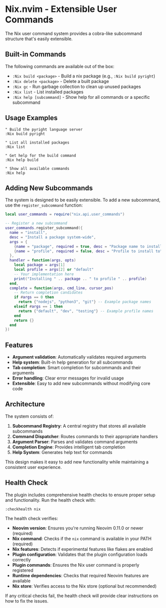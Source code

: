 # Nix.nvim - Extensible User Commands

The Nix user command system provides a cobra-like subcommand structure that's easily extensible.

## Built-in Commands

The following commands are available out of the box:

- `:Nix build <package>` - Build a nix package (e.g., `:Nix build pyright`)
- `:Nix delete <package>` - Delete a built package  
- `:Nix gc` - Run garbage collection to clean up unused packages
- `:Nix list` - List installed packages
- `:Nix help [subcommand]` - Show help for all commands or a specific subcommand

## Usage Examples

```vim
" Build the pyright language server
:Nix build pyright

" List all installed packages
:Nix list

" Get help for the build command
:Nix help build

" Show all available commands
:Nix help
```

## Adding New Subcommands

The system is designed to be easily extensible. To add a new subcommand, use the `register_subcommand` function:

```lua
local user_commands = require("nix.api.user_commands")

-- Register a new subcommand
user_commands.register_subcommand({
  name = "install",
  desc = "Install a package system-wide",
  args = {
    {name = "package", required = true, desc = "Package name to install"},
    {name = "profile", required = false, desc = "Profile to install to"}
  },
  handler = function(args, opts)
    local package = args[1]
    local profile = args[2] or "default"
    -- Your implementation here
    print("Installing " .. package .. " to profile " .. profile)
  end,
  complete = function(args, cmd_line, cursor_pos)
    -- Return completion candidates
    if #args == 0 then
      return {"nodejs", "python3", "git"} -- Example package names
    elseif #args == 1 then
      return {"default", "dev", "testing"} -- Example profile names
    end
    return {}
  end
})
```

## Features

- **Argument validation**: Automatically validates required arguments
- **Help system**: Built-in help generation for all subcommands
- **Tab completion**: Smart completion for subcommands and their arguments
- **Error handling**: Clear error messages for invalid usage
- **Extensible**: Easy to add new subcommands without modifying core code

## Architecture

The system consists of:

1. **Subcommand Registry**: A central registry that stores all available subcommands
2. **Command Dispatcher**: Routes commands to their appropriate handlers
3. **Argument Parser**: Parses and validates command arguments
4. **Completion Engine**: Provides intelligent tab completion
5. **Help System**: Generates help text for commands

This design makes it easy to add new functionality while maintaining a consistent user experience.

## Health Check

The plugin includes comprehensive health checks to ensure proper setup and functionality. Run the health check with:

```vim
:checkhealth nix
```

The health check verifies:
- **Neovim version**: Ensures you're running Neovim 0.11.0 or newer (required)
- **Nix command**: Checks if the `nix` command is available in your PATH (required)
- **Nix features**: Detects if experimental features like flakes are enabled
- **Plugin configuration**: Validates that the plugin configuration loads correctly
- **Plugin commands**: Ensures the Nix user command is properly registered
- **Runtime dependencies**: Checks that required Neovim features are available
- **Nix store**: Verifies access to the Nix store (optional but recommended)

If any critical checks fail, the health check will provide clear instructions on how to fix the issues.

